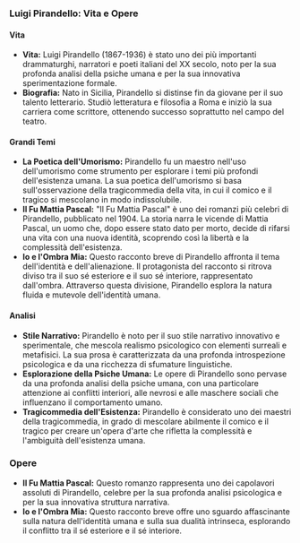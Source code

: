 ### Luigi Pirandello: Vita e Opere

#### Vita

- **Vita:** Luigi Pirandello (1867-1936) è stato uno dei più importanti drammaturghi, narratori e poeti italiani del XX secolo, noto per la sua profonda analisi della psiche umana e per la sua innovativa sperimentazione formale.
- **Biografia:** Nato in Sicilia, Pirandello si distinse fin da giovane per il suo talento letterario. Studiò letteratura e filosofia a Roma e iniziò la sua carriera come scrittore, ottenendo successo soprattutto nel campo del teatro.

#### Grandi Temi

- **La Poetica dell'Umorismo:** Pirandello fu un maestro nell'uso dell'umorismo come strumento per esplorare i temi più profondi dell'esistenza umana. La sua poetica dell'umorismo si basa sull'osservazione della tragicommedia della vita, in cui il comico e il tragico si mescolano in modo indissolubile.
- **Il Fu Mattia Pascal:** "Il Fu Mattia Pascal" è uno dei romanzi più celebri di Pirandello, pubblicato nel 1904. La storia narra le vicende di Mattia Pascal, un uomo che, dopo essere stato dato per morto, decide di rifarsi una vita con una nuova identità, scoprendo così la libertà e la complessità dell'esistenza.
- **Io e l'Ombra Mia:** Questo racconto breve di Pirandello affronta il tema dell'identità e dell'alienazione. Il protagonista del racconto si ritrova diviso tra il suo sé esteriore e il suo sé interiore, rappresentato dall'ombra. Attraverso questa divisione, Pirandello esplora la natura fluida e mutevole dell'identità umana.

#### Analisi

- **Stile Narrativo:** Pirandello è noto per il suo stile narrativo innovativo e sperimentale, che mescola realismo psicologico con elementi surreali e metafisici. La sua prosa è caratterizzata da una profonda introspezione psicologica e da una ricchezza di sfumature linguistiche.
- **Esplorazione della Psiche Umana:** Le opere di Pirandello sono pervase da una profonda analisi della psiche umana, con una particolare attenzione ai conflitti interiori, alle nevrosi e alle maschere sociali che influenzano il comportamento umano.
- **Tragicommedia dell'Esistenza:** Pirandello è considerato uno dei maestri della tragicommedia, in grado di mescolare abilmente il comico e il tragico per creare un'opera d'arte che rifletta la complessità e l'ambiguità dell'esistenza umana.

### Opere

- **Il Fu Mattia Pascal:** Questo romanzo rappresenta uno dei capolavori assoluti di Pirandello, celebre per la sua profonda analisi psicologica e per la sua innovativa struttura narrativa.
- **Io e l'Ombra Mia:** Questo racconto breve offre uno sguardo affascinante sulla natura dell'identità umana e sulla sua dualità intrinseca, esplorando il conflitto tra il sé esteriore e il sé interiore.